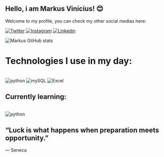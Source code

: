 ## Hello, i am Markus Vinicius! 😊
Welcome to my profile, you can check my other social medias here: 

[![Twitter](https://img.shields.io/badge/Twitter-1DA1F2?style=for-the-badge&logo=twitter&logoColor=white)](https://twitter.com/mviniortizz)
[![Instagram](https://img.shields.io/badge/Instagram-E4405F?style=for-the-badge&logo=instagram&logoColor=white)](https://www.instagram.com/mviniortiz/)
[![Linkedin](https://img.shields.io/badge/LinkedIn-0077B5?style=for-the-badge&logo=linkedin&logoColor=white)](https://www.linkedin.com/in/markus-vinicius-612412201/)

![Markus GitHub stats](https://github-readme-stats.vercel.app/api?username=mviniortiz&show_icons=true&theme=radical)

# Technologies I use in my day: 

<div style ="display:inline_block"><br/>
    <img align="center" alt="python" src="https://img.shields.io/badge/Python-14354C?style=for-the-badge&logo=python&logoColor=white" />
    <img align="center" alt="mySQL" src=https://img.shields.io/badge/MySQL-00000F?style=for-the-badge&logo=mysql&logoColor=white" />
    <img align="center" alt="Excel" src=https://img.shields.io/badge/Microsoft_Excel-217346?style=for-the-badge&logo=microsoft-excel&logoColor=white" />


## Currently learning: 

<div style ="display:inline_block"><br/>
    <img align="center" alt="python" src="https://img.shields.io/badge/Python-14354C?style=for-the-badge&logo=python&logoColor=white" />
    
   
    



## “Luck is what happens when preparation meets opportunity.”
― Seneca
